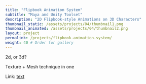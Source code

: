 ```yaml
---
title: "Flipbook Animation System"
subtitle: "Maya and Unity Toolset"
description: "2D Flipbook-style Animations on 3D Characters"
thumbnail_static: /assets/projects/04/thumbnail1.png
thumbnail_animated: /assets/projects/04/thumbnail2.png
layout: project
permalink: /projects/flipbook-animation-system/
weight: 40 # Order for gallery
---
```


2d, or 3d?

Texture + Mesh technique in one


Link: [text][linkref]

[linkref]: www.google.com